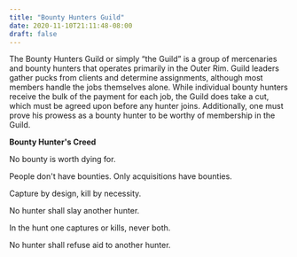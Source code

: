 ```yaml
---
title: "Bounty Hunters Guild"
date: 2020-11-10T21:11:48-08:00
draft: false
---
```


The Bounty Hunters Guild or simply “the Guild” is a group of mercenaries and bounty hunters that operates primarily in the Outer Rim. Guild leaders gather pucks from clients and determine assignments, although most members handle the jobs themselves alone. While individual bounty hunters receive the bulk of the payment for each job, the Guild does take a cut, which must be agreed upon before any hunter joins. Additionally, one must prove his prowess as a bounty hunter to be worthy of membership in the Guild. 

**Bounty Hunter's Creed**

No bounty is worth dying for.

People don't have bounties. Only acquisitions have bounties.

Capture by design, kill by necessity.

No hunter shall slay another hunter.

In the hunt one captures or kills, never both.

No hunter shall refuse aid to another hunter.